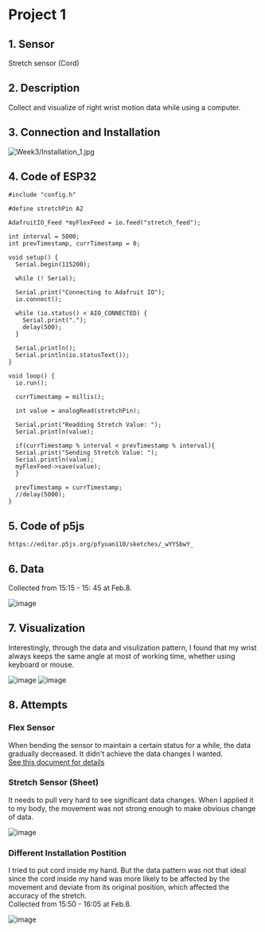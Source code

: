 # Project 1

## 1. Sensor
Stretch sensor (Cord)

## 2. Description
Collect and visualize of right wrist motion data while using a computer.

## 3. Connection and Installation
![Week3/Installation_1.jpg](https://github.com/pfyuan110/CT2-Spring23/blob/main/Week3/Installation_1.jpg)

## 4. Code of ESP32
```
#include "config.h"

#define stretchPin A2

AdafruitIO_Feed *myFlexFeed = io.feed("stretch_feed");

int interval = 5000;                  
int prevTimestamp, currTimestamp = 0;

void setup() {
  Serial.begin(115200);

  while (! Serial);
  
  Serial.print("Connecting to Adafruit IO");
  io.connect();

  while (io.status() < AIO_CONNECTED) {
    Serial.print(".");
    delay(500);
  }

  Serial.println();
  Serial.println(io.statusText());
}

void loop() {
  io.run();

  currTimestamp = millis();

  int value = analogRead(stretchPin);

  Serial.print("Readding Stretch Value: ");
  Serial.println(value);
  
  if(currTimestamp % interval < prevTimestamp % interval){  
  Serial.print("Sending Stretch Value: ");
  Serial.println(value);
  myFlexFeed->save(value);
  }

  prevTimestamp = currTimestamp;
  //delay(5000);
}
````

## 5. Code of p5js
`https://editor.p5js.org/pfyuan110/sketches/_wYYSbwY_`

## 6. Data
Collected from 15:15 - 15: 45 at Feb.8.<br>

![image](https://user-images.githubusercontent.com/113642868/217677558-bbf6fc1d-5a9d-40fd-92f9-63c349496368.png)

## 7. Visualization
Interestingly, through the data and visulization pattern, I found that my wrist always keeps the same angle at most of working time, whether using keyboard or mouse.

![image](https://github.com/pfyuan110/CT2-Spring23/blob/main/Week3/Working.png)
![image](https://github.com/pfyuan110/CT2-Spring23/blob/main/Week3/Breaking.png)

## 8. Attempts
### Flex Sensor
When bending the sensor to maintain a certain status for a while, the data gradually decreased. It didn't achieve the data changes I wanted.<br>
[See this document for details](https://github.com/pfyuan110/CT2-Spring23/blob/main/Week2/W2_WebApp.md)

### Stretch Sensor (Sheet)
It needs to pull very hard to see significant data changes. When I applied it to my body, the movement was not strong enough to make obvious change of data.<br>

![image](https://user-images.githubusercontent.com/113642868/217680994-3ffa843a-a58e-492f-8d48-bb22f4ebf99b.jpg)

### Different Installation Postition
I tried to put cord inside my hand. But the data pattern was not that ideal since the cord inside my hand was more likely to be affected by the movement and deviate from its original position, which affected the accuracy of the stretch.<br>
Collected from 15:50 - 16:05 at Feb.8.

![image](https://user-images.githubusercontent.com/113642868/217679960-964d5373-f520-4a6f-b5f3-15af985c9086.png)

